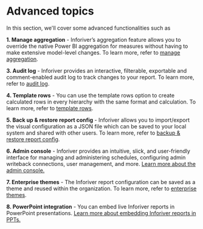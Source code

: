 # Advanced topics

In this section, we'll cover some advanced functionalities such as

**1. Manage aggregation** - Inforiver’s aggregation feature allows you to override the native Power BI aggregation for measures without having to make extensive model-level changes. To learn more, refer to [manage aggregation](manage-aggregations.md).

**3. Audit log** - Inforiver provides an interactive, filterable, exportable and comment-enabled audit log to track changes to your report. To learn more, refer to [audit log](audit-log.md).

**4. Template rows** - You can use the template rows option to create calculated rows in every hierarchy with the same format and calculation. To learn more, refer to [template rows](../working-with-inforiver/2.-displaying-information/templates.md).

**5. Back up & restore report config** - Inforiver allows you to import/export the visual configuration as a JSON file which can be saved to your local system and shared with other users. To learn more, refer to [backup & restore report config](export-and-import-reports-backup.md).

**6. Admin console** - Inforiver provides an intuitive, slick, and user-friendly interface for managing and administering schedules​​, configuring admin writeback connections, user management, and more. [Learn more about the admin console.](admin-console/)

**7. Enterprise themes** - The Inforiver report configuration can be saved as a theme and reused within the organization. To learn more, refer to [enterprise themes](enterprise-themes.md).

**8. PowerPoint integration** - You can embed live Inforiver reports in PowerPoint presentations. [Learn more about embedding Inforiver reports in PPTs.](powerpoint-integration.md)
